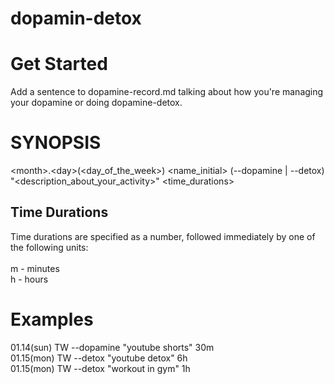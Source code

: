 # dopamin-detox

# Get Started
Add a sentence to dopamine-record.md talking about how you're managing your dopamine or doing dopamine-detox.

# SYNOPSIS
\<month\>.\<day\>(\<day_of_the_week\>) \<name_initial\> (--dopamine | --detox) "\<description_about_your_activity\>" \<time_durations\>

## Time Durations
Time durations are specified as a number, followed immediately by one of the following units:<br>
<br>
m - minutes<br>
h - hours<br>

# Examples 
01.14(sun) TW --dopamine "youtube shorts" 30m<br>
01.15(mon) TW --detox "youtube detox" 6h<br>
01.15(mon) TW --detox "workout in gym" 1h<br>
